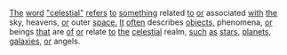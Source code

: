 [The](./the.md) [word](./word.md) ["celestial"](./celestial.md) [refers](./refers.md) [to](./to.md) [something](./something.md) related [to](./to.md) [or](./or.md) associated [with](./with.md) [the](./the.md) sky, heavens, [or](./or.md) outer [space.](./space.md) [It](./it.md) [often](./often.md) describes [objects,](./objects.md) phenomena, [or](./or.md) beings [that](./that.md) are [of](./of.md) [or](./or.md) relate [to](./to.md) [the](./the.md) [celestial](./celestial.md) realm, [such](./such.md) [as](./as.md) [stars,](./stars.md) [planets,](./planets.md) [galaxies,](./galaxies.md) [or](./or.md) angels.